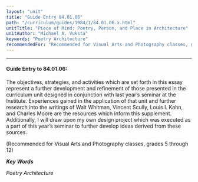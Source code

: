 ```yaml
---
layout: "unit"
title: "Guide Entry 84.01.06"
path: "/curriculum/guides/1984/1/84.01.06.x.html"
unitTitle: "Piece of Mind: Poetry, Person, and Place in Architecture"
unitAuthor: "Michael A. Vuksta"
keywords: "Poetry Architecture"
recommendedFor: "Recommended for Visual Arts and Photography classes, grades 5 through 12"
---
```

<body>
<hr/>
<h4>
Guide Entry to 84.01.06:
</h4>
The objectives, strategies, and activities which are set forth in this essay represent a further development and refinement of those presented in the curriculum unit designed in conjunction with last year’s seminar at the Institute.  Experiences gained in the application of that unit and further research into the writings of Walt Whitman, Vincent Scully, Louis I. Kahn, and Charles Moore are the resources which inform this supplement.  Additionally, I will draw upon my own design project which was executed as a part of this year’s seminar to further develop ideas derived from these sources.
<p>
(Recommended for Visual Arts and Photography classes, grades 5 through 12)
</p>
<p>
<b>
<i>
Key Words
</i>
</b>
<br/>
</p>
<p>
<i>
Poetry Architecture
</i>
</p>
</body>